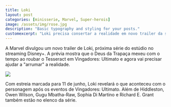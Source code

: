 ```yaml
---
title: Loki
layout: post
categories: [minisserie, Marvel, Super-herois]
image: /assets/img/rose.jpg
description: "Basic typography and styling for your posts."
customexcerpt: "Loki precisa consertar a realidade em novo trailer da série."
---
```

A Marvel divulgou um novo trailer de Loki, próxima série do estúdio no streaming Disney+. A prévia mostra que o Deus da Trapaça mexeu com o tempo ao roubar o Tesseract em Vingadores: Ultimato e agora vai precisar ajudar a "arrumar" a realidade.




![](https://cdn.ome.lt/BEl-cKjQxwp6TIXcXQoVHhENmho=/fit-in/1070x750/smart/filer_public/cd/b0/cdb01d99-b600-4d34-aa74-e2556238f4f7/loki1.png)

Com estreia marcada para 11 de junho, Loki revelará o que aconteceu com o personagem após os eventos de Vingadores: Ultimato. Além de Hiddleston, Owen Wilson, Gugu Mbatha-Raw, Sophia Di Martino e Richard E. Grant também estão no elenco da série.